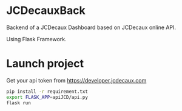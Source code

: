# JCDecauxBack

Backend of a JCDecaux Dashboard based on JCDecaux online API.

Using Flask Framework.

# Launch project

Get your api token from https://developer.jcdecaux.com

```bash
pip install -r requirement.txt
export FLASK_APP=apiJCD/api.py
flask run
```





